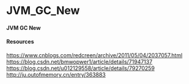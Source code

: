 # JVM\_GC\_New

#### JVM GC New

#### Resources

https://www.cnblogs.com/redcreen/archive/2011/05/04/2037057.html https://blog.csdn.net/bmwopwer1/article/details/71947137 https://blog.csdn.net/u012129558/article/details/79270259 http://ju.outofmemory.cn/entry/363883
